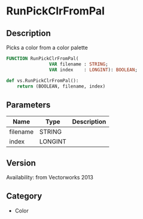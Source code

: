 # RunPickClrFromPal

## Description
Picks a color from a color palette

```pascal
FUNCTION RunPickClrFromPal(
				VAR filename : STRING;
				VAR index    : LONGINT): BOOLEAN;
```

```python
def vs.RunPickClrFromPal():
    return (BOOLEAN, filename, index)
```

## Parameters
|Name|Type|Description|
|---|---|---|
|filename|STRING|   |
|index|LONGINT|   |

## Version
Availability: from Vectorworks 2013

## Category
* Color

